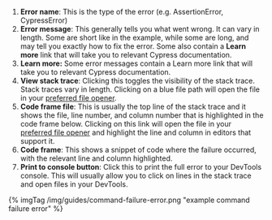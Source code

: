 1. **Error name**: This is the type of the error (e.g. AssertionError, CypressError)
2. **Error message**: This generally tells you what went wrong. It can vary in length. Some are short like in the example, while some are long, and may tell you exactly how to fix the error. Some also contain a **Learn more** link that will take you to relevant Cypress documentation.
3. **Learn more:** Some error messages contain a Learn more link that will take you to relevant Cypress documentation.
4. **View stack trace**: Clicking this toggles the visibility of the stack trace. Stack traces vary in length. Clicking on a blue file path will open the file in your [preferred file opener](https://on.cypress.io/IDE-integration#File-Opener-Preference).
5. **Code frame file**: This is usually the top line of the stack trace and it shows the file, line number, and column number that is highlighted in the code frame below. Clicking on this link will open the file in your  [preferred file opener](https://on.cypress.io/IDE-integration#File-Opener-Preference) and highlight the line and column in editors that support it.
6. **Code frame**: This shows a snippet of code where the failure occurred, with the relevant line and column highlighted.
7. **Print to console button**: Click this to print the full error to your DevTools console. This will usually allow you to click on lines in the stack trace and open files in your DevTools.

{% imgTag /img/guides/command-failure-error.png "example command failure error" %}
